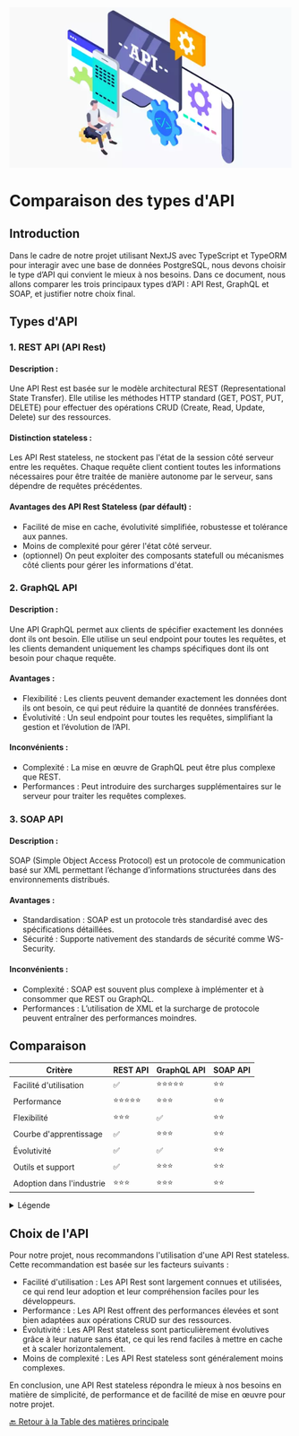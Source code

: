 <img src="../../../doc/Assets/Images/API.png" alt="API" width="600">

# Comparaison des types d'API

## Introduction

Dans le cadre de notre projet utilisant NextJS avec TypeScript et TypeORM pour interagir avec une base de données PostgreSQL, nous devons choisir le type d’API qui convient le mieux à nos besoins. Dans ce document, nous allons comparer les trois principaux types d’API : API Rest, GraphQL et SOAP, et justifier notre choix final.

## Types d'API

### 1. REST API (API Rest)

#### Description :

Une API Rest est basée sur le modèle architectural REST (Representational State Transfer). Elle utilise les méthodes HTTP standard (GET, POST, PUT, DELETE) pour effectuer des opérations CRUD (Create, Read, Update, Delete) sur des ressources.

#### Distinction stateless :

Les API Rest stateless, ne stockent pas l'état de la session côté serveur entre les requêtes. Chaque requête client contient toutes les informations nécessaires pour être traitée de manière autonome par le serveur, sans dépendre de requêtes précédentes.

#### Avantages des API Rest Stateless (par défault) :

- Facilité de mise en cache, évolutivité simplifiée, robustesse et tolérance aux pannes.
- Moins de complexité pour gérer l'état côté serveur.
- (optionnel) On peut exploiter des composants statefull ou mécanismes côté clients pour gérer les informations d'état.

### 2. GraphQL API

#### Description :

Une API GraphQL permet aux clients de spécifier exactement les données dont ils ont besoin. Elle utilise un seul endpoint pour toutes les requêtes, et les clients demandent uniquement les champs spécifiques dont ils ont besoin pour chaque requête.

#### Avantages :

- Flexibilité : Les clients peuvent demander exactement les données dont ils ont besoin, ce qui peut réduire la quantité de données transférées.
- Évolutivité : Un seul endpoint pour toutes les requêtes, simplifiant la gestion et l’évolution de l’API.

#### Inconvénients :

- Complexité : La mise en œuvre de GraphQL peut être plus complexe que REST.
- Performances : Peut introduire des surcharges supplémentaires sur le serveur pour traiter les requêtes complexes.

### 3. SOAP API

#### Description :

SOAP (Simple Object Access Protocol) est un protocole de communication basé sur XML permettant l’échange d’informations structurées dans des environnements distribués.

#### Avantages :

- Standardisation : SOAP est un protocole très standardisé avec des spécifications détaillées.
- Sécurité : Supporte nativement des standards de sécurité comme WS-Security.

#### Inconvénients :

- Complexité : SOAP est souvent plus complexe à implémenter et à consommer que REST ou GraphQL.
- Performances : L’utilisation de XML et la surcharge de protocole peuvent entraîner des performances moindres.

## Comparaison

| Critère                   | REST API        | GraphQL API     | SOAP API |
| ------------------------- | --------------- | --------------- | -------- |
| Facilité d'utilisation    | ✅              | ⭐️⭐️⭐️⭐️⭐️ | ⭐️⭐️   |
| Performance               | ⭐️⭐️⭐️⭐️⭐️ | ⭐️⭐️⭐️       | ⭐️⭐️   |
| Flexibilité               | ⭐️⭐️⭐️       | ✅              | ⭐️⭐️   |
| Courbe d'apprentissage    | ✅              | ⭐️⭐️⭐️       | ⭐️⭐️   |
| Évolutivité               | ✅              | ✅              | ⭐️⭐️   |
| Outils et support         | ✅              | ⭐️⭐️⭐️       | ⭐️⭐️   |
| Adoption dans l'industrie | ⭐️⭐️⭐️       | ⭐️⭐️⭐️       | ⭐️⭐️   |

<details>
<summary>Légende</summary>

- ✅ : Avantage significatif
- ⭐️⭐️⭐️⭐️⭐️ : Très bon
- ⭐️⭐️⭐️ : Bon
- ⭐️⭐️ : Moyen

</details>

## Choix de l'API

Pour notre projet, nous recommandons l'utilisation d'une API Rest stateless. Cette recommandation est basée sur les facteurs suivants :

- Facilité d'utilisation : Les API Rest sont largement connues et utilisées, ce qui rend leur adoption et leur compréhension faciles pour les développeurs.
- Performance : Les API Rest offrent des performances élevées et sont bien adaptées aux opérations CRUD sur des ressources.
- Évolutivité : Les API Rest stateless sont particulièrement évolutives grâce à leur nature sans état, ce qui les rend faciles à mettre en cache et à scaler horizontalement.
- Moins de complexité : Les API Rest stateless sont généralement moins complexes.

En conclusion, une API Rest stateless répondra le mieux à nos besoins en matière de simplicité, de performance et de facilité de mise en œuvre pour notre projet.

[🔙 Retour à la Table des matières principale](../Choix-stack-techniques/README.md)
